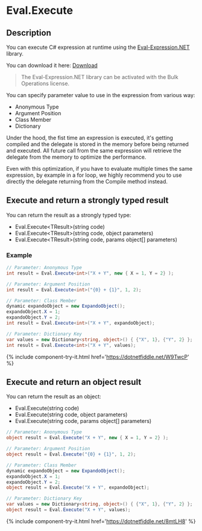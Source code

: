 # Eval.Execute

## Description
You can execute C# expression at runtime using the [Eval-Expression.NET](http://eval-expression.net/) library.

You can download it here: [Download](http://eval-expression.net/download)

> The Eval-Expression.NET library can be activated with the Bulk Operations license. 

You can specify parameter value to use in the expression from various way:

- Anonymous Type
- Argument Position
- Class Member
- Dictionary

Under the hood, the fist time an expression is executed, it's getting compiled and the delegate is stored in the memory before being returned and executed. All future call from the same expression will retrieve the delegate from the memory to optimize the performance.

Even with this optimization, if you have to evaluate multiple times the same expression, by example in a for loop, we highly recommend you to use directly the delegate returning from the Compile method instead.

## Execute and return a strongly typed result
You can return the result as a strongly typed type:

- Eval.Execute&lt;TResult&gt;(string code)
- Eval.Execute&lt;TResult&gt;(string code, object parameters)
- Eval.Execute&lt;TResult&gt;(string code, params object[] parameters)

### Example

```csharp
// Parameter: Anonymous Type
int result = Eval.Execute<int>("X + Y", new { X = 1, Y = 2} );

// Parameter: Argument Position
int result = Eval.Execute<int>("{0} + {1}", 1, 2);

// Parameter: Class Member
dynamic expandoObject = new ExpandoObject();
expandoObject.X = 1;
expandoObject.Y = 2;
int result = Eval.Execute<int>("X + Y", expandoObject);

// Parameter: Dictionary Key
var values = new Dictionary<string, object>() { {"X", 1}, {"Y", 2} };
int result = Eval.Execute<int>("X + Y", values);
```
{% include component-try-it.html href='https://dotnetfiddle.net/W9TwcP' %}  

## Execute and return an object result
You can return the result as an object:

- Eval.Execute(string code)
- Eval.Execute(string code, object parameters)
- Eval.Execute(string code, params object[] parameters)

```csharp
// Parameter: Anonymous Type
object result = Eval.Execute("X + Y", new { X = 1, Y = 2} );

// Parameter: Argument Position
object result = Eval.Execute("{0} + {1}", 1, 2);

// Parameter: Class Member
dynamic expandoObject = new ExpandoObject();
expandoObject.X = 1;
expandoObject.Y = 2;
object result = Eval.Execute("X + Y", expandoObject);

// Parameter: Dictionary Key
var values = new Dictionary<string, object>() { {"X", 1}, {"Y", 2} };
object result = Eval.Execute("X + Y", values);
```
{% include component-try-it.html href='https://dotnetfiddle.net/8mtLH8' %}  
